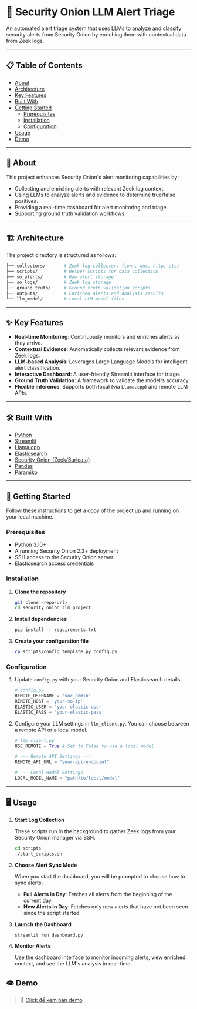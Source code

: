 # 🧅 Security Onion LLM Alert Triage

An automated alert triage system that uses LLMs to analyze and classify security alerts from Security Onion by enriching them with contextual data from Zeek logs.

---

## 📋 Table of Contents

* [About](#-about)
* [Architecture](#-architecture)
* [Key Features](#-key-features)
* [Built With](#️-built-with)
* [Getting Started](#-getting-started)
    * [Prerequisites](#prerequisites)
    * [Installation](#installation)
    * [Configuration](#configuration)
* [Usage](#usage)
* [Demo](#demo)
---

## 🧐 About

This project enhances Security Onion's alert monitoring capabilities by:

* Collecting and enriching alerts with relevant Zeek log context.
* Using LLMs to analyze alerts and evidence to determine true/false positives.
* Providing a real-time dashboard for alert monitoring and triage.
* Supporting ground truth validation workflows.

---

## 🏗️ Architecture

The project directory is structured as follows:
```sh
├── collectors/       # Zeek log collectors (conn, dns, http, etc)
├── scripts/          # Helper scripts for data collection
├── so_alerts/        # Raw alert storage
├── so_logs/          # Zeek log storage
├── ground_truth/     # Ground truth validation scripts
├── outputs/          # Enriched alerts and analysis results
└── llm_model/        # Local LLM model files
```


---

## ✨ Key Features

* **Real-time Monitoring**: Continuously monitors and enriches alerts as they arrive.
* **Contextual Evidence**: Automatically collects relevant evidence from Zeek logs.
* **LLM-based Analysis**: Leverages Large Language Models for intelligent alert classification.
* **Interactive Dashboard**: A user-friendly Streamlit interface for triage.
* **Ground Truth Validation**: A framework to validate the model's accuracy.
* **Flexible Inference**: Supports both local (via `Llama.cpp`) and remote LLM APIs.

---

## 🛠️ Built With

* [Python](https://www.python.org/)
* [Streamlit](https://streamlit.io/)
* [Llama.cpp](https://github.com/ggerganov/llama.cpp)
* [Elasticsearch](https://www.elastic.co/)
* [Security Onion (Zeek/Suricata)](https://securityonionsolutions.com/)
* [Pandas](https://pandas.pydata.org/)
* [Paramiko](http://www.paramiko.org/)

---

## 🚀 Getting Started

Follow these instructions to get a copy of the project up and running on your local machine.

### Prerequisites

* Python 3.10+
* A running Security Onion 2.3+ deployment
* SSH access to the Security Onion server
* Elasticsearch access credentials

### Installation

1.  **Clone the repository**
    ```sh
    git clone <repo-url>
    cd security_onion_llm_project
    ```

2.  **Install dependencies**
    ```sh
    pip install -r requirements.txt
    ```

3.  **Create your configuration file**
    ```sh
    cp scripts/config_template.py config.py
    ```

### Configuration

1.  Update `config.py` with your Security Onion and Elasticsearch details:
    ```python
    # config.py
    REMOTE_USERNAME = 'soc_admin'
    REMOTE_HOST = 'your-so-ip'
    ELASTIC_USER = 'your-elastic-user'
    ELASTIC_PASS = 'your-elastic-pass' 
    ```

2.  Configure your LLM settings in `llm_client.py`. You can choose between a remote API or a local model.
    ```python
    # llm_client.py
    USE_REMOTE = True # Set to False to use a local model
    
    # --- Remote API Settings ---
    REMOTE_API_URL = "your-api-endpoint"

    # --- Local Model Settings ---
    LOCAL_MODEL_NAME = "path/to/local/model"
    ```

---

## 🖥️ Usage

1.  **Start Log Collection**

    These scripts run in the background to gather Zeek logs from your Security Onion manager via SSH.
    ```sh
    cd scripts
    ./start_scripts.sh
    ```

2.  **Choose Alert Sync Mode**

    When you start the dashboard, you will be prompted to choose how to sync alerts:
    * **Full Alerts in Day**: Fetches all alerts from the beginning of the current day.
    * **New Alerts in Day**: Fetches only new alerts that have not been seen since the script started.

3.  **Launch the Dashboard**
    ```sh
    streamlit run dashboard.py
    ```

4.  **Monitor Alerts**

    Use the dashboard interface to monitor incoming alerts, view enriched context, and see the LLM's analysis in real-time.

## 👁️ Demo

> 🎥 [Click để xem bản demo](https://drive.google.com/file/d/1xAk7FiyEp3_8gRovNPe0rnZ5C2pYLWTn/view?usp=sharing)
